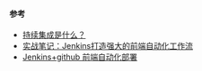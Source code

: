 #### 参考

-   [持续集成是什么？](http://www.ruanyifeng.com/blog/2015/09/continuous-integration.html)
-   [实战笔记：Jenkins打造强大的前端自动化工作流](https://juejin.im/post/5ad1980e6fb9a028c42ea1b)
-   [Jenkins+github 前端自动化部署](https://segmentfault.com/a/1190000010200161)